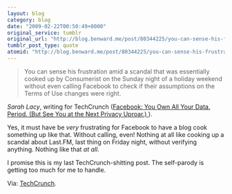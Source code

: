 ```yaml
---
layout: blog
category: blog
date: "2009-02-22T00:50:49+0000"
original_service: tumblr
original_url: "http://blog.benward.me/post/80344225/you-can-sense-his-frustration-amid-a-scandal-that"
tumblr_post_type: quote
atomid: "http://blog.benward.me/post/80344225/you-can-sense-his-frustration-amid-a-scandal-that"
---
```

> You can sense his frustration amid a scandal that was essentially cooked up by Consumerist on the Sunday night of a holiday weekend without even calling Facebook to check if their assumptions on the Terms of Use changes were right.

<cite>Sarah Lacy</cite>, writing for TechCrunch (<a href="http://www.techcrunch.com/2009/02/21/facebook-you-own-all-your-data-period-but-see-you-at-the-next-privacy-uproar/">Facebook: You Own All Your Data. Period. (But See You at the Next Privacy Uproar.) </a>).

Yes, it must have be _very_ frustrating for Facebook to have a blog cook something up like that. Without calling, even! Nothing at all like cooking up a scandal about Last.FM, last thing on Friday night, without verifying anything. Nothing like that _at all_.

I promise this is my last TechCrunch-shitting post. The self-parody is getting too much for me to handle.

Via: [TechCrunch](http://www.techcrunch.com/2009/02/21/facebook-you-own-all-your-data-period-but-see-you-at-the-next-privacy-uproar/).